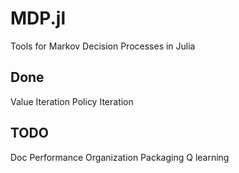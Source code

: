 MDP.jl
======

Tools for Markov Decision Processes in Julia 

Done
----

Value Iteration
Policy Iteration

TODO
----

Doc
Performance
Organization
Packaging
Q learning
